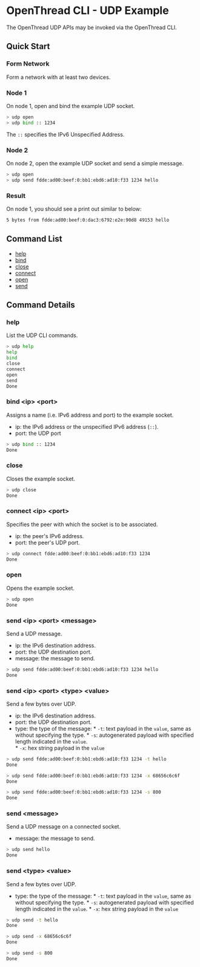 # OpenThread CLI - UDP Example

The OpenThread UDP APIs may be invoked via the OpenThread CLI.

## Quick Start

### Form Network

Form a network with at least two devices.

### Node 1

On node 1, open and bind the example UDP socket.

```bash
> udp open
> udp bind :: 1234
```

The `::` specifies the IPv6 Unspecified Address.

### Node 2

On node 2, open the example UDP socket and send a simple message.

```bash
> udp open
> udp send fdde:ad00:beef:0:bb1:ebd6:ad10:f33 1234 hello
```

### Result

On node 1, you should see a print out similar to below:

```bash
5 bytes from fdde:ad00:beef:0:dac3:6792:e2e:90d8 49153 hello
```

## Command List

* [help](#help)
* [bind](#bind-ip-port)
* [close](#close)
* [connect](#connect-ip-port)
* [open](#open)
* [send](#send-ip-port-message)

## Command Details

### help

List the UDP CLI commands.

```bash
> udp help
help
bind
close
connect
open
send
Done
```

### bind \<ip\> \<port\>

Assigns a name (i.e. IPv6 address and port) to the example socket.
* ip: the IPv6 address or the unspecified IPv6 address (`::`).
* port: the UDP port

```bash
> udp bind :: 1234
Done
```

### close

Closes the example socket.

```bash
> udp close
Done
```

### connect \<ip\> \<port\>

Specifies the peer with which the socket is to be associated.

* ip: the peer's IPv6 address.
* port: the peer's UDP port.

```bash
> udp connect fdde:ad00:beef:0:bb1:ebd6:ad10:f33 1234
Done
```

### open

Opens the example socket.

```bash
> udp open
Done
```

### send \<ip\> \<port\> \<message\>

Send a UDP message.

* ip: the IPv6 destination address.
* port: the UDP destination port.
* message: the message to send.

```bash
> udp send fdde:ad00:beef:0:bb1:ebd6:ad10:f33 1234 hello
Done
```

### send \<ip\> \<port\> \<type\> \<value\> 

Send a few bytes over UDP.

* ip: the IPv6 destination address.
* port: the UDP destination port.
* type: the type of the message:
        * `-t`: text payload in the `value`, same as without specifying the type. 
        * `-s`: autogenerated payload with specified length indicated in the `value`.  
        * `-x`: hex string payload in the `value`
         

```bash
> udp send fdde:ad00:beef:0:bb1:ebd6:ad10:f33 1234 -t hello
Done

> udp send fdde:ad00:beef:0:bb1:ebd6:ad10:f33 1234 -x 68656c6c6f
Done

> udp send fdde:ad00:beef:0:bb1:ebd6:ad10:f33 1234 -s 800
Done

```
### send \<message\>

Send a UDP message on a connected socket.

* message: the message to send.

```bash
> udp send hello
Done
```

### send \<type\> \<value\>

Send a few bytes over UDP.

* type: the type of the message:
        * `-t`: text payload in the `value`, same as without specifying the type.
        * `-s`: autogenerated payload with specified length indicated in the `value`.
        * `-x`: hex string payload in the `value`

```bash
> udp send -t hello
Done

> udp send -x 68656c6c6f
Done

> udp send -s 800
Done
```

